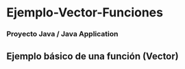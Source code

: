 # Ejemplo-Vector-Funciones
### Proyecto Java / Java Application
## Ejemplo básico de una función (Vector)
